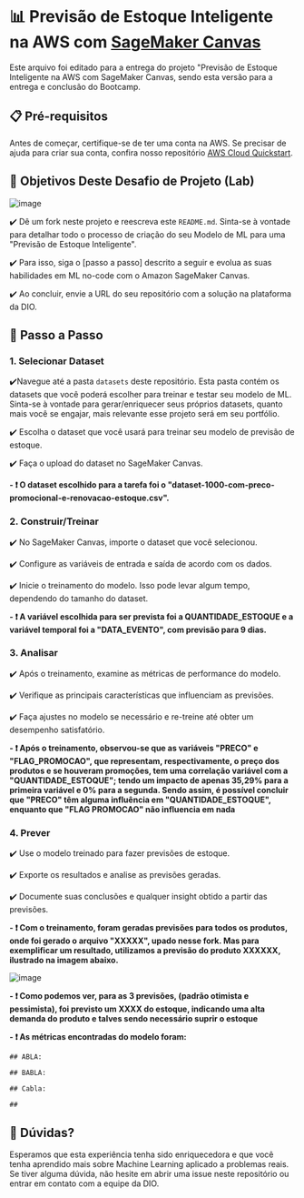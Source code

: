 # 📊 Previsão de Estoque Inteligente na AWS com [SageMaker Canvas](https://aws.amazon.com/pt/sagemaker/canvas/)

Este arquivo foi editado para a entrega do projeto "Previsão de Estoque Inteligente na AWS com SageMaker Canvas, sendo esta versão para a entrega e conclusão do Bootcamp.

## 📋 Pré-requisitos

Antes de começar, certifique-se de ter uma conta na AWS. Se precisar de ajuda para criar sua conta, confira nosso repositório [AWS Cloud Quickstart](https://github.com/digitalinnovationone/aws-cloud-quickstart).


## 🎯 Objetivos Deste Desafio de Projeto (Lab)

![image](https://github.com/digitalinnovationone/lab-aws-sagemaker-canvas-estoque/assets/730492/72f5c21f-5562-491e-aa42-2885a3184650)

:heavy_check_mark: Dê um fork neste projeto e reescreva este `README.md`. Sinta-se à vontade para detalhar todo o processo de criação do seu Modelo de ML para uma "Previsão de Estoque Inteligente".

:heavy_check_mark: Para isso, siga o [passo a passo] descrito a seguir e evolua as suas habilidades em ML no-code com o Amazon SageMaker Canvas.

:heavy_check_mark: Ao concluir, envie a URL do seu repositório com a solução na plataforma da DIO.


## 🚀 Passo a Passo

### 1. Selecionar Dataset

:heavy_check_mark:Navegue até a pasta `datasets` deste repositório. Esta pasta contém os datasets que você poderá escolher para treinar e testar seu modelo de ML. Sinta-se à vontade para gerar/enriquecer seus próprios datasets, quanto mais você se engajar, mais relevante esse projeto será em seu portfólio.

:heavy_check_mark:   Escolha o dataset que você usará para treinar seu modelo de previsão de estoque.

:heavy_check_mark:   Faça o upload do dataset no SageMaker Canvas.

**-  :heavy_exclamation_mark:  O dataset escolhido para a tarefa foi o "dataset-1000-com-preco-promocional-e-renovacao-estoque.csv".**

### 2. Construir/Treinar

:heavy_check_mark:   No SageMaker Canvas, importe o dataset que você selecionou.

:heavy_check_mark:   Configure as variáveis de entrada e saída de acordo com os dados.

:heavy_check_mark:   Inicie o treinamento do modelo. Isso pode levar algum tempo, dependendo do tamanho do dataset.

**-    :heavy_exclamation_mark: A variável escolhida para ser prevista foi a QUANTIDADE_ESTOQUE e a variável temporal foi a "DATA_EVENTO", com previsão para 9 dias.**

### 3. Analisar

:heavy_check_mark:   Após o treinamento, examine as métricas de performance do modelo.

:heavy_check_mark:   Verifique as principais características que influenciam as previsões.

:heavy_check_mark:   Faça ajustes no modelo se necessário e re-treine até obter um desempenho satisfatório.

**-    :heavy_exclamation_mark: Após o treinamento, observou-se que as variáveis "PRECO" e "FLAG_PROMOCAO", que representam, respectivamente, o preço dos produtos e se houveram promoções, tem uma correlação variável com a "QUANTIDADE_ESTOQUE"; tendo um impacto de apenas 35,29% para a primeira variável e 0% para a segunda. Sendo assim, é possível concluir que "PRECO" têm alguma influência em "QUANTIDADE_ESTOQUE", enquanto que "FLAG PROMOCAO" não influencia em nada**

### 4. Prever

:heavy_check_mark:   Use o modelo treinado para fazer previsões de estoque.

:heavy_check_mark:   Exporte os resultados e analise as previsões geradas.

:heavy_check_mark:   Documente suas conclusões e qualquer insight obtido a partir das previsões.

**-    :heavy_exclamation_mark: Com o treinamento, foram geradas previsões para todos os produtos, onde foi gerado o arquivo "XXXXX", upado nesse fork. Mas para exemplificar um resultado, utilizamos a previsão do produto XXXXXX, ilustrado na imagem abaixo.**

![image](https://github.com/digitalinnovationone/lab-aws-sagemaker-canvas-estoque/assets/730492/72f5c21f-5562-491e-aa42-2885a3184650)

**-   :heavy_exclamation_mark: Como podemos ver, para as 3 previsões, (padrão otimista e pessimista), foi previsto um XXXX do estoque, indicando uma alta demanda do produto e talves sendo necessário suprir o estoque**

**-  :heavy_exclamation_mark: As métricas encontradas do modelo foram:**

    ## ABLA: 
    
    ## BABLA:
    
    ## Cabla:
    
    ## 

## 🤔 Dúvidas?

Esperamos que esta experiência tenha sido enriquecedora e que você tenha aprendido mais sobre Machine Learning aplicado a problemas reais. Se tiver alguma dúvida, não hesite em abrir uma issue neste repositório ou entrar em contato com a equipe da DIO.
